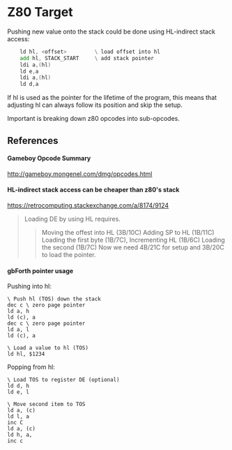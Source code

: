 # Z80 Target

Pushing new value onto the stack could be done using HL-indirect stack access:

```asm
    ld hl, <offset>         \ load offset into hl
    add hl, STACK_START     \ add stack pointer
    ldi a,(hl)
    ld e,a
    ldi a,(hl)
    ld d,a
```

If hl is used as the pointer for the lifetime of the program, this means that adjusting hl can
always follow its position and skip the setup. 

Important is breaking down z80 opcodes into sub-opcodes.

## References

#### Gameboy Opcode Summary

http://gameboy.mongenel.com/dmg/opcodes.html

#### HL-indirect stack access can be cheaper than z80's stack

https://retrocomputing.stackexchange.com/a/8174/9124

> Loading DE by using HL requires.
>> Moving the offest into HL (3B/10C)
>> Adding SP to HL (1B/11C)
>> Loading the first byte (1B/7C),
>> Incrementing HL (1B/6C)
>> Loading the second (1B/7C)
> Now we need 4B/21C for setup and 3B/20C to load the pointer.

#### gbForth pointer usage

Pushing into hl:

```
\ Push hl (TOS) down the stack
dec c \ zero page pointer
ld a, h
ld (c), a
dec c \ zero page pointer
ld a, l
ld (c), a

\ Load a value to hl (TOS)
ld hl, $1234
```

Popping from hl:

```
\ Load TOS to register DE (optional)
ld d, h
ld e, l

\ Move second item to TOS
ld a, (c)
ld l, a
inc C
ld a, (c)
ld h, a,
inc c
```


